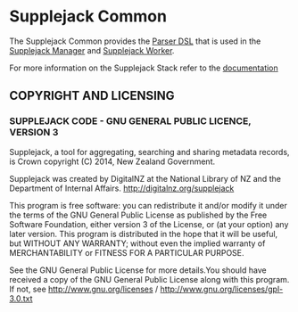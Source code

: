 # Supplejack Common

The Supplejack Common provides the [Parser DSL](http://digitalnz.github.io/supplejack/manager/parser-dsl-domain-specific-language.html) that is used in the [Supplejack Manager](https://github.com/DigitalNZ/supplejack_manager) and [Supplejack Worker](https://github.com/DigitalNZ/supplejack_worker).

For more information on the Supplejack Stack refer to the [documentation](http://digitalnz.github.io/supplejack)

## COPYRIGHT AND LICENSING

### SUPPLEJACK CODE - GNU GENERAL PUBLIC LICENCE, VERSION 3

Supplejack, a tool for aggregating, searching and sharing metadata records, is Crown copyright (C) 2014, New Zealand Government.

Supplejack was created by DigitalNZ at the National Library of NZ and the Department of Internal Affairs. http://digitalnz.org/supplejack

This program is free software: you can redistribute it and/or modify it under the terms of the GNU General Public License as published by the Free Software Foundation, either version 3 of the License, or (at your option) any later version. This program is distributed in the hope that it will be useful, but WITHOUT ANY WARRANTY; without even the implied warranty of MERCHANTABILITY or FITNESS FOR A PARTICULAR PURPOSE.

See the GNU General Public License for more details.You should have received a copy of the GNU General Public License along with this program. If not, see http://www.gnu.org/licenses / http://www.gnu.org/licenses/gpl-3.0.txt
